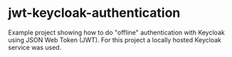 # jwt-keycloak-authentication
Example project showing how to do "offline" authentication with Keycloak using JSON Web Token (JWT). 
For this project a locally hosted Keycloak service was used.
